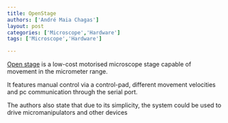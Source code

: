 ```yaml
---
title: OpenStage
authors: ['André Maia Chagas']
layout: post
categories: ['Microscope','Hardware']
tags: ['Microscope','Hardware']

---
```

[Open stage](http://www.plosone.org/article/info%3Adoi%2F10.1371%2Fjournal.pone.0088977) is a low-cost motorised microscope stage capable of movement in the micrometer range. 


It features manual control via a control-pad, different movement velocities and pc communication through the serial port. 


The authors also state that due to its simplicity, the system could be used to drive micromanipulators and other devices


